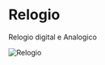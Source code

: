 # Relogio
Relogio digital e Analogico

![Relogio](https://github.com/Wyll-Lima/Relegio-Digital-e-Analogico/assets/117995958/53b20765-ac02-4384-9e20-1595912dfcae)
